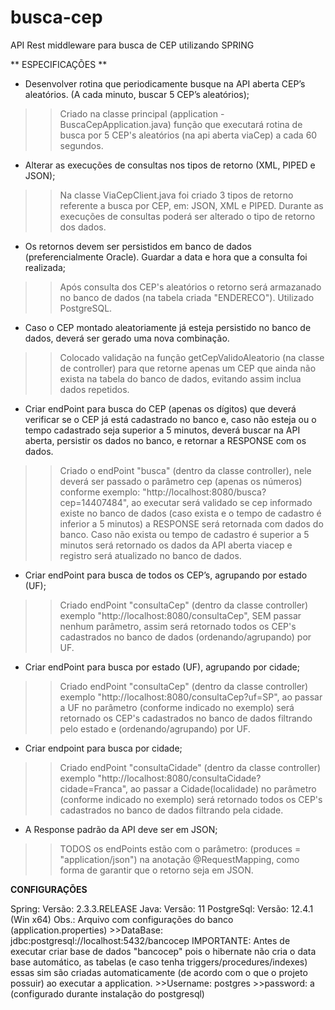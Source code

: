 # busca-cep
API Rest middleware para busca de CEP utilizando SPRING

** ESPECIFICAÇÕES **

- Desenvolver rotina que periodicamente busque na API aberta CEP’s aleatórios. (A cada minuto, buscar 5 CEP’s aleatórios);
>> Criado na classe principal (application - BuscaCepApplication.java) função que executará rotina de busca por 5 CEP's aleatórios (na api aberta viaCep) a cada 60 segundos.

- Alterar as execuções de consultas nos tipos de retorno (XML, PIPED e JSON);
>> Na classe ViaCepClient.java foi criado 3 tipos de retorno referente a busca por CEP, em: JSON, XML e PIPED. Durante as execuções de consultas poderá ser alterado o tipo de retorno dos dados.

- Os retornos devem ser persistidos em banco de dados (preferencialmente Oracle). Guardar a data e hora que a consulta foi realizada;
>> Após consulta dos CEP's aleatórios o retorno será armazanado no banco de dados (na tabela criada "ENDERECO"). Utilizado PostgreSQL.

- Caso o CEP montado aleatoriamente já esteja persistido no banco de dados, deverá ser gerado uma nova combinação.
>> Colocado validação na função getCepValidoAleatorio (na classe de controller) para que retorne apenas um CEP que ainda não exista na tabela do banco de dados, evitando assim inclua dados repetidos.

- Criar endPoint para busca do CEP (apenas os dígitos) que deverá verificar se o CEP já está cadastrado no banco e, caso não esteja ou o tempo cadastrado seja superior a 5 minutos, deverá buscar na API aberta, persistir os dados no banco, e retornar a RESPONSE com os dados.
>> Criado o endPoint "busca" (dentro da classe controller), nele deverá ser passado o parâmetro cep (apenas os números) conforme exemplo: "http://localhost:8080/busca?cep=14407484", ao executar será validado se cep informado existe no banco de dados (caso exista e o tempo de cadastro é inferior a 5 minutos) a RESPONSE será retornada com dados do banco. Caso não exista ou tempo de cadastro é superior a 5 minutos será retornado os dados da API aberta viacep e registro será atualizado no banco de dados.

- Criar endPoint para busca de todos os CEP’s, agrupando por estado (UF);
>> Criado endPoint "consultaCep" (dentro da classe controller) exemplo "http://localhost:8080/consultaCep", SEM passar nenhum parâmetro, assim será retornado todos os CEP's cadastrados no banco de dados (ordenando/agrupando) por UF. 

- Criar endPoint para busca por estado (UF), agrupando por cidade;
>> Criado endPoint "consultaCep" (dentro da classe controller) exemplo "http://localhost:8080/consultaCep?uf=SP", ao passar a UF no parâmetro (conforme indicado no exemplo) será retornado os CEP's cadastrados no banco de dados filtrando pelo estado e (ordenando/agrupando) por UF.

- Criar endpoint para busca por cidade;
>> Criado endPoint "consultaCidade" (dentro da classe controller) exemplo "http://localhost:8080/consultaCidade?cidade=Franca", ao passar a Cidade(localidade) no parâmetro (conforme indicado no exemplo) será retornado todos os CEP's cadastrados no banco de dados filtrando pela cidade.

- A Response padrão da API deve ser em JSON;
>> TODOS os endPoints estão com o parâmetro: (produces = "application/json") na anotação @RequestMapping, como forma de garantir que o retorno seja em JSON.

**CONFIGURAÇÕES**

Spring: Versão: 2.3.3.RELEASE
Java: Versão: 11
PostgreSql: Versão: 12.4.1 (Win x64)
Obs.: Arquivo com configurações do banco (application.properties) 
      >>DataBase: jdbc:postgresql://localhost:5432/bancocep 
IMPORTANTE: Antes de executar criar base de dados "bancocep" pois o hibernate não cria o data base automático, as tabelas (e caso tenha triggers/procedures/indexes) essas sim são criadas automaticamente (de acordo com o que o projeto possuir) ao executar a application.
     >>Username: postgres
     >>password: a (configurado durante instalação do postgresql)

